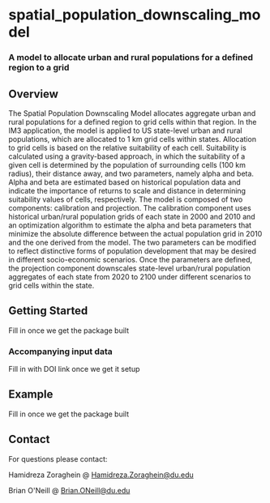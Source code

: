 # spatial_population_downscaling_model

### A model to allocate urban and rural populations for a defined region to a grid

## Overview
The Spatial Population Downscaling Model allocates aggregate urban and rural populations for a defined region to grid cells within that region. In the IM3 application, the model is applied to US state-level urban and rural populations, which are allocated to 1 km grid cells within states. Allocation to grid cells is based on the relative suitability of each cell. Suitability is calculated using a gravity-based approach, in which the suitability of a given cell is determined by the population of surrounding cells (100 km radius), their distance away, and two parameters, namely alpha and beta. Alpha and beta are estimated based on historical population data and indicate the importance of returns to scale and distance in determining suitability values of cells, respectively. The model is composed of two components: calibration and projection. The calibration component uses historical urban/rural population grids of each state in 2000 and 2010 and an optimization algorithm to estimate the alpha and beta parameters that minimize the absolute difference between the actual population grid in 2010 and the one derived from the model. The two parameters can be modified to reflect distinctive forms of population development that may be desired in different socio-economic scenarios. Once the parameters are defined, the projection component downscales state-level urban/rural population aggregates of each state from 2020 to 2100 under different scenarios to grid cells within the state.

## Getting Started

Fill in once we get the package built

### Accompanying input data

Fill in with DOI link once we get it setup

## Example

Fill in once we get the package built

## Contact
For questions please contact:

Hamidreza Zoraghein @ <Hamidreza.Zoraghein@du.edu>

Brian O'Neill @ <Brian.ONeill@du.edu>
